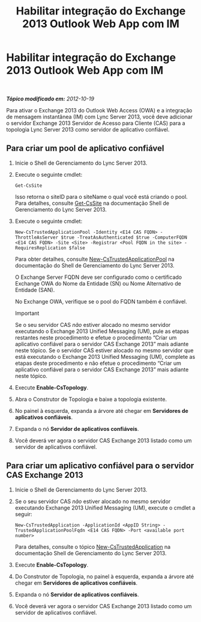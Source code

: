 ﻿---
title: Habilitar integração do Exchange 2013 Outlook Web App com IM
TOCTitle: Habilitar integração do Exchange 2013 Outlook Web App com IM
ms:assetid: 44d08cf0-b17d-46e1-a4f0-fcc2fe96a958
ms:mtpsurl: https://technet.microsoft.com/pt-br/library/JJ204857(v=OCS.15)
ms:contentKeyID: 49306549
ms.date: 05/19/2016
mtps_version: v=OCS.15
ms.translationtype: HT
---

# Habilitar integração do Exchange 2013 Outlook Web App com IM

 

_**Tópico modificado em:** 2012-10-19_

Para ativar o Exchange 2013 do Outlook Web Access (OWA) e a integração de mensagem instantânea (IM) com Lync Server 2013, você deve adicionar o servidor Exchange 2013 Servidor de Acesso para Cliente (CAS) para a topologia Lync Server 2013 como servidor de aplicativo confiável.

## Para criar um pool de aplicativo confiável

1.  Inicie o Shell de Gerenciamento do Lync Server 2013.

2.  Execute o seguinte cmdlet:
    
        Get-CsSite
    
    Isso retorna o siteID para o siteName o qual você está criando o pool. Para detalhes, consulte [Get-CsSite](https://docs.microsoft.com/en-us/powershell/module/skype/Get-CsSite) na documentação Shell de Gerenciamento do Lync Server 2013.

3.  Execute o seguinte cmdlet:
    
        New-CsTrustedApplicationPool -Identity <E14 CAS FQDN> -ThrottleAsServer $true -TreatAsAuthenticated $true -ComputerFQDN <E14 CAS FQDN> -Site <Site> -Registrar <Pool FQDN in the site> -RequiresReplication $false
    
    Para obter detalhes, consulte [New-CsTrustedApplicationPool](https://docs.microsoft.com/en-us/powershell/module/skype/New-CsTrustedApplicationPool) na documentação do Shell de Gerenciamento do Lync Server 2013.
    
    O Exchange Server FQDN deve ser configurado como o certificado Exchange OWA do Nome da Entidade (SN) ou Nome Alternativo de Entidade (SAN).
    
    No Exchange OWA, verifique se o pool do FQDN também é confiável.
    
    > [!important]  
    > Se o seu servidor CAS <em>não</em> estiver alocado no mesmo servidor executando o Exchange 2013 Unified Messaging (UM), pule as etapas restantes neste procedimento e efetue o procedimento “Criar um aplicativo confiável para o servidor CAS Exchange 2013” mais adiante neste tópico. Se o servidor CAS estiver alocado no mesmo servidor que está executando o Exchange 2013 Unified Messaging (UM), complete as etapas deste procedimento e não efetue o procedimento “Criar um aplicativo confiável para o servidor CAS Exchange 2013” mais adiante neste tópico.

4.  Execute **Enable-CsTopology**.

5.  Abra o Construtor de Topologia e baixe a topologia existente.

6.  No painel à esquerda, expanda a árvore até chegar em **Servidores de aplicativos confiáveis**.

7.  Expanda o nó **Servidor de aplicativos confiáveis**.

8.  Você deverá ver agora o servidor CAS Exchange 2013 listado como um servidor de aplicativos confiável.

## Para criar um aplicativo confiável para o servidor CAS Exchange 2013

1.  Inicie o Shell de Gerenciamento do Lync Server 2013.

2.  Se o seu servidor CAS *não* estiver alocado no mesmo servidor executando Exchange 2013 Unified Messaging (UM), execute o cmdlet a seguir:
    
        New-CsTrustedApplication -ApplicationId <AppID String> -TrustedApplicationPoolFqdn <E14 CAS FQDN> -Port <available port number>
    
    Para detalhes, consulte o tópico [New-CsTrustedApplication](https://docs.microsoft.com/en-us/powershell/module/skype/New-CsTrustedApplication) na documentação Shell de Gerenciamento do Lync Server 2013.

3.  Execute **Enable-CsTopology**.

4.  Do Construtor de Topologia, no painel à esquerda, expanda a árvore até chegar em **Servidores de aplicativos confiáveis**.

5.  Expanda o nó **Servidor de aplicativos confiáveis**.

6.  Você deverá ver agora o servidor CAS Exchange 2013 listado como um servidor de aplicativos confiável.

